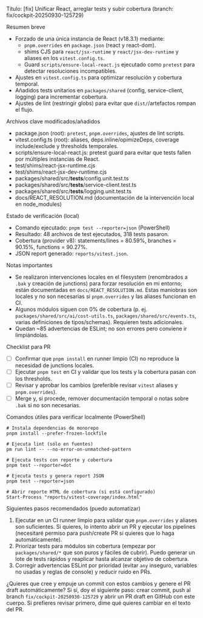 Título: [fix] Unificar React, arreglar tests y subir cobertura (branch:
fix/cockpit-20250930-125729)

Resumen breve

- Forzado de una única instancia de React (v18.3.1) mediante:
  - `pnpm.overrides` en `package.json` (react y react-dom).
  - shims CJS para `react/jsx-runtime` y `react/jsx-dev-runtime` y aliases en
    los `vitest.config.ts`.
  - Guard `scripts/ensure-local-react.js` ejecutado como `pretest` para detectar
    resoluciones incompatibles.
- Ajustes en `vitest.config.ts` para optimizar resolución y cobertura temporal.
- Añadidos tests unitarios en `packages/shared` (config, service-client,
  logging) para incrementar cobertura.
- Ajustes de lint (restringir globs) para evitar que `dist/`/artefactos rompan
  el flujo.

Archivos clave modificados/añadidos

- package.json (root): `pretest`, `pnpm.overrides`, ajustes de lint scripts.
- vitest.config.ts (root): aliases, deps.inline/opimizeDeps, coverage
  include/exclude y thresholds temporales.
- scripts/ensure-local-react.js: pretest guard para evitar que tests fallen por
  múltiples instancias de React.
- test/shims/react-jsx-runtime.cjs
- test/shims/react-jsx-dev-runtime.cjs
- packages/shared/src/**tests**/config.unit.test.ts
- packages/shared/src/**tests**/service-client.test.ts
- packages/shared/src/**tests**/logging.unit.test.ts
- docs/REACT_RESOLUTION.md (documentación de la intervención local en
  node_modules)

Estado de verificación (local)

- Comando ejecutado: `pnpm test --reporter=json` (PowerShell)
- Resultado: 48 archivos de test ejecutados, 318 tests pasaron.
- Cobertura (provider v8): statements/lines = 80.59%, branches = 90.15%,
  functions = 90.27%.
- JSON report generado: `reports/vitest.json`.

Notas importantes

- Se realizaron intervenciones locales en el filesystem (renombrados a `.bak` y
  creación de junctions) para forzar resolución en mi entorno; están
  documentadas en `docs/REACT_RESOLUTION.md`. Estas maniobras son locales y no
  son necesarias si `pnpm.overrides` y las aliases funcionan en CI.
- Algunos módulos siguen con 0% de cobertura (p. ej.
  `packages/shared/src/ai/cost-utils.ts`, `packages/shared/src/events.ts`,
  varias definiciones de tipos/schemas). Requieren tests adicionales.
- Quedan ~85 advertencias de ESLint; no son errores pero conviene ir
  limpiándolas.

Checklist para PR

- [ ] Confirmar que `pnpm install` en runner limpio (CI) no reproduce la
      necesidad de junctions locales.
- [ ] Ejecutar `pnpm test` en CI y validar que los tests y la cobertura pasan
      con los thresholds.
- [ ] Revisar y aprobar los cambios (preferible revisar `vitest` aliases y
      `pnpm.overrides`).
- [ ] Merge y, si procede, remover documentación temporal o notas sobre `.bak`
      si no son necesarias.

Comandos útiles para verificar localmente (PowerShell)

```
# Instala dependencias de monorepo
pnpm install --prefer-frozen-lockfile

# Ejecuta lint (sólo en fuentes)
pm run lint -- --no-error-on-unmatched-pattern

# Ejecuta tests con reporte y cobertura
pnpm test --reporter=dot

# Ejecuta tests y genera report JSON
pnpm test --reporter=json

# Abrir reporte HTML de cobertura (si está configurado)
Start-Process "reports/vitest-coverage/index.html"
```

Siguientes pasos recomendados (puedo automatizar)

1. Ejecutar en un CI runner limpio para validar que `pnpm.overrides` y aliases
   son suficientes. Si quieres, lo intento abrir un PR y ejecutar los pipelines
   (necesitaré permiso para push/create PR si quieres que lo haga
   automáticamente).
2. Priorizar tests para módulos sin cobertura (empezar por `packages/shared/*`
   que son puros y fáciles de cubrir). Puedo generar un lote de tests rápidos y
   reaplicar hasta alcanzar objetivo de cobertura.
3. Corregir advertencias ESLint por prioridad (evitar `any` inseguro, variables
   no usadas y reglas de console) y reducir ruido en PRs.

¿Quieres que cree y empuje un commit con estos cambios y genere el PR draft
automáticamente? Si sí, doy el siguiente paso: crear commit, push al branch
`fix/cockpit-20250930-125729` y abrir un PR draft en GitHub con este cuerpo. Si
prefieres revisar primero, dime qué quieres cambiar en el texto del PR.

